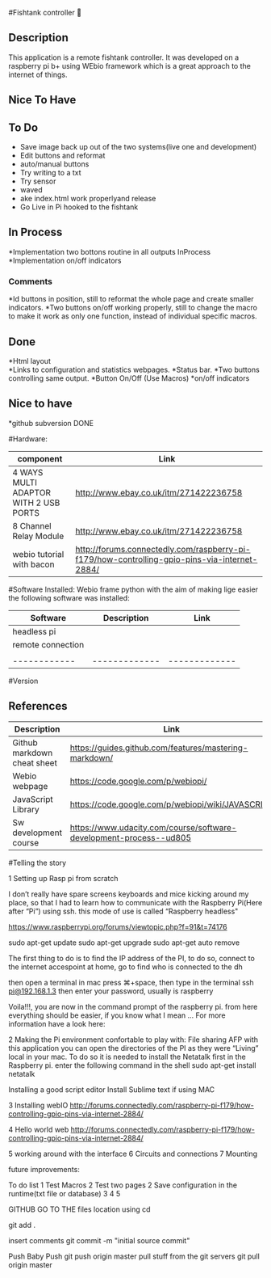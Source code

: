 #Fishtank controller :tropical_fish:

## Description

This application is a remote fishtank controller. It was developed on a raspberry pi b+ using WEbio framework which is a great approach to the internet of things. 

## Nice To Have



## To Do
* Save image back up out of the two systems(live one and development)
* Edit buttons and reformat						
* auto/manual buttons
* Try writing to a txt
* Try sensor
* waved
* ake index.html work properlyand release
* Go Live in Pi hooked to the fishtank


## In Process
*Implementation two bottons routine in all outputs 	InProcess
*Implementation on/off indicators
### Comments
*Id buttons in position, still to reformat the whole page and create smaller indicators. 
*Two buttons on/off working properly, still to change the macro to make it work as only one function, instead of individual specific macros. 

## Done
*Html layout  								 
*Links to configuration and statistics webpages.
*Status bar.
*Two buttons controlling same output.
*Button On/Off  (Use Macros) 
*on/off indicators

## Nice to have
*github subversion								DONE


#Hardware:

component | Link
------------ | -------------
4 WAYS MULTI ADAPTOR WITH 2 USB PORTS | http://www.ebay.co.uk/itm/271422236758
8 Channel Relay Module |http://www.ebay.co.uk/itm/271422236758
webio tutorial with bacon |http://forums.connectedly.com/raspberry-pi-f179/how-controlling-gpio-pins-via-internet-2884/

#Software Installed:
Webio frame
python
with the aim of making lige easier the following software was installed:

Software | Description| Link
------------ | ------------- | -------------
|headless pi|
|remote connection|
||
------------ | ------------- | -------------

#Version

## References

Description | Link
------------ | -------------
Github markdown cheat sheet | https://guides.github.com/features/mastering-markdown/
Webio webpage |https://code.google.com/p/webiopi/
JavaScript Library|https://code.google.com/p/webiopi/wiki/JAVASCRIPT
Sw development course |https://www.udacity.com/course/software-development-process--ud805


#Telling the story

1 Setting up Rasp pi from scratch

I don’t really have spare screens keyboards and mice kicking around my place, so that I had to learn how to  communicate with the Raspberry Pi(Here after “Pi”) using ssh. this mode of use is called “Raspberry headless"

https://www.raspberrypi.org/forums/viewtopic.php?f=91&t=74176


sudo apt-get update 
sudo apt-get upgrade 
sudo apt-get auto remove


The first thing to do is to find the IP address of the PI, to do so, connect to the internet accespoint at home, go to find who is connected to the dh

then open a terminal in mac press ⌘+space, 
then type in the terminal 
	ssh pi@192.168.1.3
then enter your password, usually is raspberry 
	

Voila!!!, you are now in the command prompt of the raspberry pi. from here everything should be easier, if you know what I mean …
For more information have a look here:



2 Making the Pi environment confortable to play with:
File sharing AFP
with this application you can open the directories of the PI as they were “Living” local in your mac. To do so it is needed to install the Netatalk first in the Raspberry pi. enter the following command in the shell
sudo apt-get install netatalk
		
Installing a good  script editor
Install Sublime text if using MAC

3 Installing webIO
http://forums.connectedly.com/raspberry-pi-f179/how-controlling-gpio-pins-via-internet-2884/


4 Hello world web
http://forums.connectedly.com/raspberry-pi-f179/how-controlling-gpio-pins-via-internet-2884/

5 working around with the interface
6 Circuits and connections
7 Mounting

future improvements:

To do list
1 Test Macros
2 Test two pages
2 Save configuration in the runtime(txt file or database)
3 
4
5


GITHUB
GO TO THE files location using cd

git add .

insert comments
git commit -m "initial source commit"

Push Baby Push
git push origin master
pull stuff from the git servers
git pull origin master


